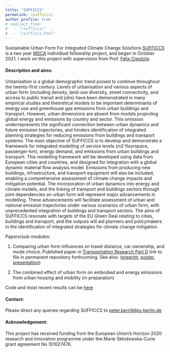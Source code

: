 ```yaml
---
title: "SUFFICCS"
permalink: /sufficcs/
author_profile: true
# redirect_from: 
#   - "/sufficcs/"
#   - "/sufficcs.html"
---
```

Sustainable Urban Form For Integrated Climate Change Solutions [SUFFICCS](https://cordis.europa.eu/project/id/101027476) is a two year [MSCA](https://marie-sklodowska-curie-actions.ec.europa.eu/actions/postdoctoral-fellowships) individiual fellowship project, and began in October 2021. I work on this project with supervision from Prof. [Felix Creutzig](https://www.mcc-berlin.net/en/about/team/creutzig-felix.html).

#### Description and aims:

Urbanisation is a global demographic trend poised to continue throughout the twenty-first century. Levels of urbanisation and various aspects of urban form (including density, land-use diversity, street connectivity, and access to public transit and jobs) have been demonstrated in many empirical studies and theoretical models to be important determinants of energy use and greenhouse gas emissions from urban buildings and transport. However, urban dimensions are absent from models projecting global energy and emissions by country and sector. This omission underrepresents the significant connection between urban dynamics and future emission trajectories, and hinders identification of integrated planning strategies for reducing emissions from buildings and transport systems. The main objective of SUFFICCS is to develop and demonstrate a framework for integrated modelling of service levels (m2 floorspace, passenger-km), energy demand, and emissions from urban buildings and transport. This modelling framework will be developed using data from European cities and countries, and designed for integration with a global dynamic material flow analysis model. Emissions from producing new buildings, infrastructure, and transport equipment will also be included, enabling a comprehensive assessment of climate change impacts and mitigation potential. The incorporation of urban dynamics into energy and climate models, and the linking of transport and buildings sectors through joint dependencies on urban form will represent major advancements in modelling. These advancements will facilitate assessment of urban and national emission trajectories under various scenarios of urban form, with unprecedented integration of buildings and transport sectors. The aims of SUFFICCS resonate with targets of the EU Green Deal relating to cities, buildings and transport, and the outputs will aid planners and policymakers in the identification of integrated strategies for climate change mitigation.


Papers/sub-modules:
 1. Comparing urban form influences on travel distance, car ownership, and mode choice. Published paper in [Transportation Research Part D](https://doi.org/10.1016/j.trd.2024.104087) link to file in permanent repository forthcoming. See also: ([preprint](https://doi.org/10.21203/rs.3.rs-2924076/v1), [poster](https://peterberr.github.io/files/Berlin_Klima_Tag_flyer.pdf), [presentation](https://peterberr.github.io/files/Berrill_ETC_2023_present.pdf))
 
 2. The combined effect of urban form on embodied and energy emissions from urban housing and mobility (in preparation)

 Code and most recent results can be [here](https://github.com/peterberr/sufficcs_mobility)


#### Contact:
Please direct any queries regarding SUFFICCS to peter.berrill@tu-berlin.de

#### Acknowledgement:
This project has received funding from the European Union’s Horizon 2020 research and innovation programme under the Marie Skłodowska-Curie grant agreement No 101027476.

